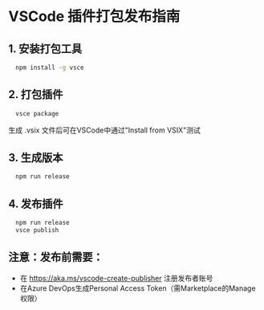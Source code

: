#  VSCode 插件打包发布指南 

## 1. 安装打包工具
```bash 
  npm install -g vsce
```

## 2. 打包插件
```bash
  vsce package
```
生成 .vsix 文件后可在VSCode中通过"Install from VSIX"测试

## 3. 生成版本
```bash
  npm run release
```

## 4. 发布插件
```bash
  npm run release
  vsce publish
```

## 注意：发布前需要：
  * 在 https://aka.ms/vscode-create-publisher 注册发布者账号
  * 在Azure DevOps生成Personal Access Token（需Marketplace的Manage权限）